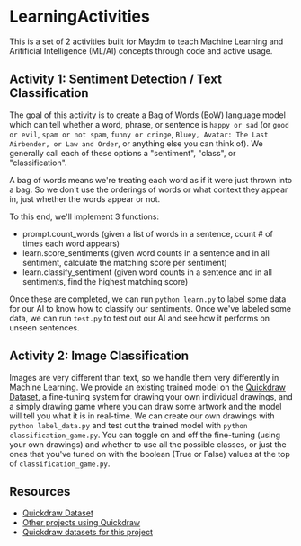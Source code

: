# LearningActivities

This is a set of 2 activities built for Maydm to teach Machine Learning and Aritificial Intelligence (ML/AI) concepts through code and active usage.

## Activity 1: Sentiment Detection / Text Classification

The goal of this activity is to create a Bag of Words (BoW) language model which can tell whether a word, phrase, or sentence is `happy or sad` (or `good or evil`, `spam or not spam`, `funny or cringe`, `Bluey, Avatar: The Last Airbender, or Law and Order`, or anything else you can think of). We generally call each of these options a "sentiment", "class", or "classification".

A bag of words means we're treating each word as if it were just thrown into a bag. So we don't use the orderings of words or what context they appear in, just whether the words appear or not.

To this end, we'll implement 3 functions:

- prompt.count_words (given a list of words in a sentence, count # of times each word appears)
- learn.score_sentiments (given word counts in a sentence and in all sentiment, calculate the matching score per sentiment)
- learn.classify_sentiment (given word counts in a sentence and in all sentiments, find the highest matching score)

Once these are completed, we can run `python learn.py` to label some data for our AI to know how to classify our sentiments. Once we've labeled some data, we can run `test.py` to test out our AI and see how it performs on unseen sentences.

## Activity 2: Image Classification

Images are very different than text, so we handle them very differently in Machine Learning. We provide an existing trained model on the [Quickdraw Dataset](https://github.com/googlecreativelab/quickdraw-dataset), a fine-tuning system for drawing your own individual drawings, and a simply drawing game where you can draw some artwork and the model will tell you what it is in real-time. We can create our own drawings with `python label_data.py` and test out the trained model with `python classification_game.py`. You can toggle on and off the fine-tuning (using your own drawings) and whether to use all the possible classes, or just the ones that you've tuned on with the boolean (True or False) values at the top of `classification_game.py`.

## Resources

- [Quickdraw Dataset](https://github.com/googlecreativelab/quickdraw-dataset)
- [Other projects using Quickdraw](https://github.com/googlecreativelab/quickdraw-dataset#projects-using-the-dataset)
- [Quickdraw datasets for this project](https://console.cloud.google.com/storage/browser/quickdraw_dataset/full/numpy_bitmap;tab=objects?prefix=&forceOnObjectsSortingFiltering=false&pli=1)